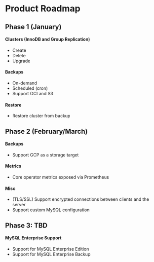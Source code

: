 # Product Roadmap

## Phase 1 (January)

#### Clusters (InnoDB and Group Replication)
- Create
- Delete
- Upgrade

#### Backups
- On-demand
- Scheduled (cron)
- Support OCI and S3

#### Restore
- Restore cluster from backup

## Phase 2 (February/March)

#### Backups
- Support GCP as a storage target

#### Metrics
- Core operator metrics exposed via Prometheus

#### Misc
- (TLS/SSL) Support encrypted connections between clients and the server
- Support custom MySQL configuration

## Phase 3: TBD

#### MySQL Enterprise Support
- Support for MySQL Enterprise Edition
- Support for MySQL Enterprise Backup
